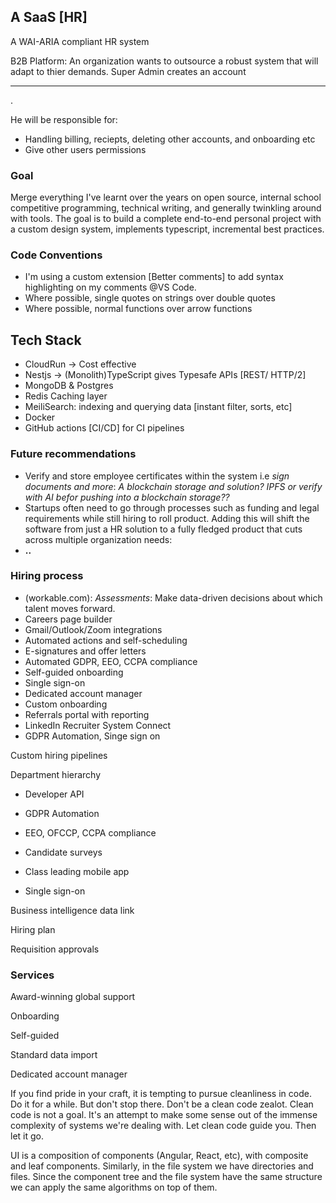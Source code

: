## A SaaS [HR]
A WAI-ARIA compliant HR system

B2B Platform: An organization wants to outsource a robust system that will adapt to thier demands. Super Admin creates an account<HR>.

He will be responsible for:
- Handling billing, reciepts, deleting other accounts, and onboarding etc
- Give other users permissions

### Goal
Merge everything I've learnt over the years on open source, internal school competitive programming, technical writing, and generally twinkling around with tools. The goal is to build a complete end-to-end personal project with a custom design system, implements typescript, incremental best practices.

### Code Conventions
- I'm using a custom extension [Better comments] to add syntax highlighting on my comments @VS Code.
- Where possible, single quotes on strings over double quotes
- Where possible, normal functions over arrow functions


## Tech Stack
- CloudRun -> Cost effective
- Nestjs -> (Monolith)TypeScript gives Typesafe APIs [REST/ HTTP/2]
- MongoDB & Postgres
- Redis Caching layer
- MeiliSearch: indexing and querying data [instant filter, sorts, etc]
- Docker
- GitHub actions [CI/CD] for CI pipelines

### Future recommendations
- Verify and store employee certificates within the system i.e *sign documents and more*: _A blockchain storage and solution? IPFS or verify with AI befor pushing into a blockchain storage??_
- Startups often need to go through processes such as funding and legal requirements while still hiring to roll product. Adding this will shift the software from just a HR solution to a fully fledged product that cuts across multiple organization needs: 
- **..**

### Hiring process
- (workable.com): *Assessments*: Make data-driven decisions about which talent moves forward.
- Careers page builder
- Gmail/Outlook/Zoom integrations
- Automated actions and self-scheduling
- E-signatures and offer letters
- Automated GDPR, EEO, CCPA compliance
- Self-guided onboarding
- Single sign-on
- Dedicated account manager
- Custom onboarding
- Referrals portal with reporting	
- LinkedIn Recruiter System Connect
- GDPR Automation, Singe sign on

Custom hiring pipelines
	
Department hierarchy
	
- Developer API
	
- GDPR Automation
	
- EEO, OFCCP, CCPA compliance
	
- Candidate surveys
	
- Class leading mobile app
	
- Single sign-on
	
Business intelligence data link
	
Hiring plan
	
Requisition approvals

### Services 
Award-winning global support
	
Onboarding
	
Self-guided

Standard data import
	
Dedicated account manager

If you find pride in your craft, it is tempting to pursue cleanliness in code. Do it for a while. But don't stop there. Don't be a clean code zealot. Clean code is not a goal. It's an attempt to make some sense out of the immense complexity of systems we're dealing with. Let clean code guide you. Then let it go.

UI is a composition of components (Angular, React, etc), with composite and leaf components. Similarly, in the file system we have directories and files. Since the component tree and the file system have the same structure we can apply the same algorithms on top of them.